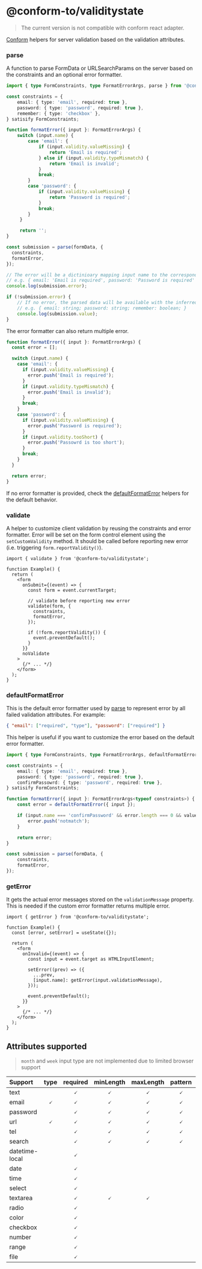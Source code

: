 # @conform-to/validitystate

> The current version is not compatible with conform react adapter.

[Conform](https://github.com/edmundhung/conform) helpers for server validation based on the validation attributes.

### parse

A function to parse FormData or URLSearchParams on the server based on the constraints and an optional error formatter.

```ts
import { type FormConstraints, type FormatErrorArgs, parse } from '@conform-to/validitystate';

const constraints = {
    email: { type: 'email', required: true },
    password: { type: 'password', required: true },
    remember: { type: 'checkbox' },
} satisify FormConstraints;

function formatError({ input }: FormatErrorArgs) {
    switch (input.name) {
        case 'email': {
            if (input.validity.valueMissing) {
                return 'Email is required';
            } else if (input.validity.typeMismatch) {
                return 'Email is invalid';
            }
            break;
        }
        case 'password': {
            if (input.validity.valueMissing) {
                return 'Password is required';
            }
            break;
        }
     }

     return '';
}

const submission = parse(formData, {
  constraints,
  formatError,
});

// The error will be a dictinioary mapping input name to the corresponding errors
// e.g. { email: 'Email is required', password: 'Password is required' }
console.log(submission.error);

if (!submission.error) {
    // If no error, the parsed data will be available with the inferred type.
    // e.g. { email: string; password: string; remember: boolean; }
    console.log(submission.value);
}
```

The error formatter can also return multiple error.

```ts
function formatError({ input }: FormatErrorArgs) {
  const error = [];

  switch (input.name) {
    case 'email': {
      if (input.validity.valueMissing) {
        error.push('Email is required');
      }
      if (input.validity.typeMismatch) {
        error.push('Email is invalid');
      }
      break;
    }
    case 'password': {
      if (input.validity.valueMissing) {
        error.push('Password is required');
      }
      if (input.validity.tooShort) {
        error.push('Passowrd is too short');
      }
      break;
    }
  }

  return error;
}
```

If no error formatter is provided, check the [defaultFormatError](#defaultformaterror) helpers for the default behavior.

### validate

A helper to customize client validation by reusing the constraints and error formatter. Error will be set on the form control element using the `setCustomValidity` method. It should be called before reporting new error (i.e. triggering `form.reportValidity()`).

```tsx
import { validate } from '@conform-to/validitystate';

function Example() {
  return (
    <form
      onSubmit={(event) => {
        const form = event.currentTarget;

        // validate before reporting new error
        validate(form, {
          constraints,
          formatError,
        });

        if (!form.reportValidity()) {
          event.preventDefault();
        }
      }}
      noValidate
    >
      {/* ... */}
    </form>
  );
}
```

### defaultFormatError

This is the default error formatter used by [parse](#parse) to represent error by all failed validation attributes. For example:

```json
{ "email": ["required", "type"], "password": ["required"] }
```

This helper is useful if you want to customize the error based on the default error formatter.

```ts
import { type FormConstraints, type FormatErrorArgs, defaultFormatError } from '@conform-to/validitystate';

const constraints = {
    email: { type: 'email', required: true },
    password: { type: 'password', required: true },
    confirmPassowrd: { type: 'password', required: true },
} satisify FormConstraints;

function formatError({ input }: FormatErrorArgs<typeof constraints>) {
    const error = defaultFormatError({ input });

    if (input.name === 'confirmPassword' && error.length === 0 && value.password !== value.confirmPassword) {
        error.push('notmatch');
    }

    return error;
}

const submission = parse(formData, {
    constraints,
    formatError,
});
```

### getError

It gets the actual error messages stored on the `validationMessage` property. This is needed if the custom error formatter returns multiple error.

```tsx
import { getError } from '@conform-to/validitystate';

function Example() {
  const [error, setError] = useState({});

  return (
    <form
      onInvalid={(event) => {
        const input = event.target as HTMLInputElement;

        setError((prev) => ({
          ...prev,
          [input.name]: getError(input.validationMessage),
        }));

        event.preventDefault();
      }}
    >
      {/* ... */}
    </form>
  );
}
```

## Attributes supported

> `month` and `week` input type are not implemented due to limited browser support

| Support        | type | required | minLength | maxLength | pattern | min | max | step | multiple |
| :------------- | :--: | :------: | :-------: | :-------: | :-----: | :-: | :-: | :--: | :------: |
| text           |      |    🗸     |     🗸     |     🗸     |    🗸    |     |     |      |          |
| email          |  🗸   |    🗸     |     🗸     |     🗸     |    🗸    |     |     |      |          |
| password       |      |    🗸     |     🗸     |     🗸     |    🗸    |     |     |      |          |
| url            |  🗸   |    🗸     |     🗸     |     🗸     |    🗸    |     |     |      |          |
| tel            |      |    🗸     |     🗸     |     🗸     |    🗸    |     |     |      |          |
| search         |      |    🗸     |     🗸     |     🗸     |    🗸    |     |     |      |          |
| datetime-local |      |    🗸     |           |           |         |  🗸  |  🗸  |  🗸   |          |
| date           |      |    🗸     |           |           |         |  🗸  |  🗸  |  🗸   |          |
| time           |      |    🗸     |           |           |         |  🗸  |  🗸  |  🗸   |          |
| select         |      |    🗸     |           |           |         |     |     |      |    🗸     |
| textarea       |      |    🗸     |     🗸     |     🗸     |         |     |     |      |          |
| radio          |      |    🗸     |           |           |         |     |     |      |          |
| color          |      |    🗸     |           |           |         |     |     |      |          |
| checkbox       |      |    🗸     |           |           |         |     |     |      |          |
| number         |      |    🗸     |           |           |         |  🗸  |  🗸  |  🗸   |          |
| range          |      |    🗸     |           |           |         |  🗸  |  🗸  |  🗸   |          |
| file           |      |    🗸     |           |           |         |     |     |      |    🗸     |
